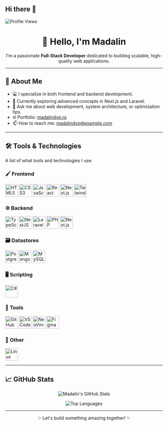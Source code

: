## Hi there 👋
![Profile Views](https://komarev.com/ghpvc/?username=MadalinAdv&color=brightgreen)

<h1 align="center">👋 Hello, I'm Madalin</h1>

<p align="center">
  I'm a passionate <strong>Full-Stack Developer</strong> dedicated to building scalable, high-quality web applications.
</p>

---

## 🚀 About Me
- 💻 I specialize in both frontend and backend development.
- 🌱 Currently exploring advanced concepts in Next.js and Laravel.
- 💬 Ask me about web development, system architecture, or optimization tips.
- 🌐 Portfolio: [madalindvp.ro](https://madalindvp.ro)
- 📫 How to reach me: [madalindvp@example.com](mailto:madalindvp@example.com)

---

## 🛠️ Tools & Technologies
A list of what tools and technologies I use:

### 🖌️ Frontend
<p align="left">
  <img src="https://cdn.jsdelivr.net/gh/devicons/devicon/icons/html5/html5-original.svg" alt="HTML5" width="40" height="40"/>
  <img src="https://cdn.jsdelivr.net/gh/devicons/devicon/icons/css3/css3-original.svg" alt="CSS3" width="40" height="40"/>
  <img src="https://cdn.jsdelivr.net/gh/devicons/devicon/icons/javascript/javascript-original.svg" alt="JavaScript" width="40" height="40"/>
  <img src="https://cdn.jsdelivr.net/gh/devicons/devicon/icons/react/react-original.svg" alt="React" width="40" height="40"/>
  <img src="https://cdn.jsdelivr.net/gh/devicons/devicon/icons/nextjs/nextjs-original.svg" alt="Next.js" width="40" height="40"/>
  <img src="https://cdn.jsdelivr.net/gh/devicons/devicon/icons/tailwindcss/tailwindcss-plain.svg" alt="Tailwind CSS" width="40" height="40"/>
</p>

### ⚙️ Backend
<p align="left">
  <img src="https://cdn.jsdelivr.net/gh/devicons/devicon/icons/typescript/typescript-original.svg" alt="TypeScript" width="40" height="40"/>
  <img src="https://cdn.jsdelivr.net/gh/devicons/devicon/icons/nestjs/nestjs-plain.svg" alt="NestJS" width="40" height="40"/>
  <img src="https://cdn.jsdelivr.net/gh/devicons/devicon/icons/laravel/laravel-plain.svg" alt="Laravel" width="40" height="40"/>
  <img src="https://cdn.jsdelivr.net/gh/devicons/devicon/icons/php/php-original.svg" alt="PHP" width="40" height="40"/>
  <img src="https://cdn.jsdelivr.net/gh/devicons/devicon/icons/nextjs/nextjs-original.svg" alt="Next.js" width="40" height="40"/>
</p>

### 🗃️ Datastores
<p align="left">
  <img src="https://cdn.jsdelivr.net/gh/devicons/devicon/icons/postgresql/postgresql-original.svg" alt="PostgreSQL" width="40" height="40"/>
  <img src="https://cdn.jsdelivr.net/gh/devicons/devicon/icons/mongodb/mongodb-original.svg" alt="MongoDB" width="40" height="40"/>
  <img src="https://cdn.jsdelivr.net/gh/devicons/devicon/icons/mysql/mysql-original.svg" alt="MySQL" width="40" height="40"/>
</p>

### 🖥️ Scripting
<p align="left">
  <img src="https://cdn.jsdelivr.net/gh/devicons/devicon/icons/csharp/csharp-original.svg" alt="C#" width="40" height="40"/>
</p>

### 🔧 Tools
<p align="left">
  <img src="https://cdn.jsdelivr.net/gh/devicons/devicon/icons/github/github-original.svg" alt="GitHub" width="40" height="40"/>
  <img src="https://cdn.jsdelivr.net/gh/devicons/devicon/icons/vscode/vscode-original.svg" alt="VS Code" width="40" height="40"/>
  <img src="https://cdn.jsdelivr.net/gh/devicons/devicon/icons/vim/vim-original.svg" alt="NeoVim" width="40" height="40"/>
  <img src="https://cdn.jsdelivr.net/gh/devicons/devicon/icons/figma/figma-original.svg" alt="Figma" width="40" height="40"/>
</p>

### 🐧 Other
<p align="left">
  <img src="https://cdn.jsdelivr.net/gh/devicons/devicon/icons/linux/linux-original.svg" alt="Linux" width="40" height="40"/>
</p>

---

## 📈 GitHub Stats
<p align="center">
  <img src="https://github-readme-stats.vercel.app/api?username=MadalinAdv&show_icons=true&theme=radical" alt="Madalin's GitHub Stats" />
</p>

<p align="center">
  <img src="https://github-readme-stats.vercel.app/api/top-langs/?username=MadalinAdv&layout=compact&theme=radical" alt="Top Languages" />
</p>

---

<p align="center">✨ Let's build something amazing together! ✨</p>
